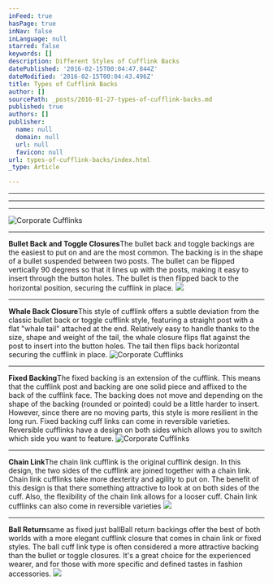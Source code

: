 ```yaml
---
inFeed: true
hasPage: true
inNav: false
inLanguage: null
starred: false
keywords: []
description: Different Styles of Cufflink Backs
datePublished: '2016-02-15T00:04:47.844Z'
dateModified: '2016-02-15T00:04:43.496Z'
title: Types of Cufflink Backs
author: []
sourcePath: _posts/2016-01-27-types-of-cufflink-backs.md
published: true
authors: []
publisher:
  name: null
  domain: null
  url: null
  favicon: null
url: types-of-cufflink-backs/index.html
_type: Article

---
```

****

****

****
![Corporate Cufflinks](https://the-grid-user-content.s3-us-west-2.amazonaws.com/20961afa-1651-4706-8290-7effe70c5bec.jpg)

****

**Bullet Back and Toggle Closures**The bullet back and toggle backings are the easiest to put on
and are the most common. The backing is in the shape of a bullet suspended
between two posts. The bullet can be flipped vertically 90 degrees so that it
lines up with the posts, making it easy to insert through the button holes. The
bullet is then flipped back to the horizontal position, securing the cufflink
in place.
![](https://the-grid-user-content.s3-us-west-2.amazonaws.com/abb356e9-b96d-40fb-b5dd-10744f1ca7a5.jpg)

****

**Whale Back Closure**This style of cufflink offers a subtle
deviation from the classic bullet back or toggle cufflink style, featuring a
straight post with a flat "whale tail" attached at the end. Relatively easy to
handle thanks to the size, shape and weight of the tail, the whale closure
flips flat against the post to insert into the button holes. The tail then
flips back horizontal securing the cufflink in place.
![Corporate Cufflinks](https://the-grid-user-content.s3-us-west-2.amazonaws.com/5b3b3930-c6bf-4645-9b8b-380d5a11a8ae.jpg)

****

**Fixed Backing**The fixed backing is an extension of the cufflink.
This means that the cufflink post and backing are one solid piece and affixed
to the back of the cufflink face. The backing does not move and depending on
the shape of the backing (rounded or pointed) could be a little harder to
insert. However, since there are no moving parts, this style is more resilient
in the long run. Fixed backing cuff links can come in reversible varieties.
Reversible cufflinks have a design on both sides which allows you to switch
which side you want to feature.
![Corporate Cufflinks](https://the-grid-user-content.s3-us-west-2.amazonaws.com/8919c53b-898d-4e64-bad9-6433087f14e4.jpg)

****

**Chain Link**The chain link cufflink is the original
cufflink design. In this design, the two sides of the cufflink are joined
together with a chain link. Chain link cufflinks take more dexterity and
agility to put on. The benefit of this design is that there something
attractive to look at on both sides of the cuff. Also, the flexibility of the
chain link allows for a looser cuff. Chain link cufflinks can also come in reversible
varieties
![](https://the-grid-user-content.s3-us-west-2.amazonaws.com/05b37f2a-7a39-486c-af87-ce7fb0cb3bae.jpg)

****

**Ball Return**same as
fixed just ballBall return backings offer the best of both
worlds with a more elegant cufflink closure that comes in chain link or fixed
styles. The ball cuff link type is often considered a more attractive backing
than the bullet or toggle closures. It's a great choice for the experienced
wearer, and for those with more specific and defined tastes in fashion
accessories.
![](https://the-grid-user-content.s3-us-west-2.amazonaws.com/f7e5ca13-9c6b-4705-98e3-812b84badb2b.jpg)
